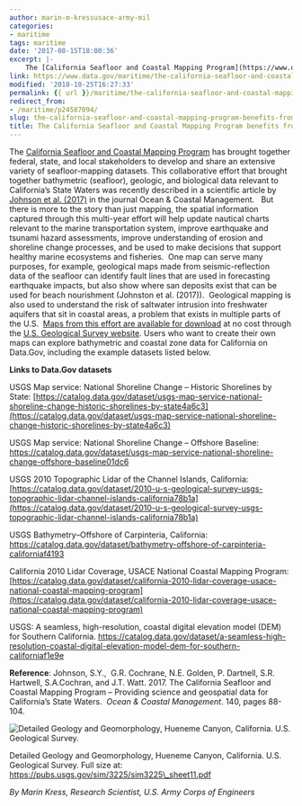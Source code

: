 ```yaml
---
author: marin-m-kressusace-army-mil
categories:
- maritime
tags: maritime
date: '2017-08-15T18:00:36'
excerpt: |-
    The [California Seafloor and Coastal Mapping Program](https://www.opc.ca.gov/category/programs-seafloor-and-coastal-mapping/) has brought together federal, state, and local stakeholders to develop and share an extensive variety of seafloor-mapping datasets…
link: https://www.data.gov/maritime/the-california-seafloor-and-coastal-mapping-program-benefits-from-shared-data/
modified: '2018-10-25T16:27:33'
permalink: {{ url }}/maritime/the-california-seafloor-and-coastal-mapping-program-benefits-from-shared-data/
redirect_from:
- /maritime/p24587094/
slug: the-california-seafloor-and-coastal-mapping-program-benefits-from-shared-data
title: The California Seafloor and Coastal Mapping Program benefits from shared data
---
```


The [California Seafloor and Coastal Mapping Program](https://www.opc.ca.gov/category/programs-seafloor-and-coastal-mapping/) has brought together federal, state, and local stakeholders to develop and share an extensive variety of seafloor-mapping datasets. This collaborative effort that brought together bathymetric (seafloor), geologic, and biological data relevant to California’s State Waters was recently described in a scientific article by [Johnson et al. (2017)](https://www.sciencedirect.com/science/article/pii/S0964569117301242) in the journal Ocean & Coastal Management.   But there is more to the story than just mapping, the spatial information captured through this multi-year effort will help update nautical charts relevant to the marine transportation system, improve earthquake and tsunami hazard assessments, improve understanding of erosion and shoreline change processes, and be used to make decisions that support healthy marine ecosystems and fisheries.  One map can serve many purposes, for example, geological maps made from seismic-reflection data of the seafloor can identify fault lines that are used in forecasting earthquake impacts, but also show where san deposits exist that can be used for beach nourishment (Johnston et al. (2017)).  Geological mapping is also used to understand the risk of saltwater intrusion into freshwater aquifers that sit in coastal areas, a problem that exists in multiple parts of the U.S.  [Maps from this effort are available for download](https://walrus.wr.usgs.gov/mapping/csmp/map_production.html) at no cost through the [U.S. Geological Survey website](https://walrus.wr.usgs.gov/mapping/csmp/map_production.html). Users who want to create their own maps can explore bathymetric and coastal zone data for California on Data.Gov, including the example datasets listed below.

**Links to Data.Gov datasets**

USGS Map service: National Shoreline Change – Historic Shorelines by State: [https://catalog.data.gov/dataset/usgs-map-service-national-shoreline-change-historic-shorelines-by-state4a6c3](https://catalog.data.gov/dataset/usgs-map-service-national-shoreline-change-historic-shorelines-by-state4a6c3)

USGS Map service: National Shoreline Change – Offshore Baseline: https://catalog.data.gov/dataset/usgs-map-service-national-shoreline-change-offshore-baseline01dc6

USGS 2010 Topographic Lidar of the Channel Islands, California: [https://catalog.data.gov/dataset/2010-u-s-geological-survey-usgs-topographic-lidar-channel-islands-california78b1a](https://catalog.data.gov/dataset/2010-u-s-geological-survey-usgs-topographic-lidar-channel-islands-california78b1a)

USGS Bathymetry–Offshore of Carpinteria, California: https://catalog.data.gov/dataset/bathymetry-offshore-of-carpinteria-californiaf4193

California 2010 Lidar Coverage, USACE National Coastal Mapping Program: [https://catalog.data.gov/dataset/california-2010-lidar-coverage-usace-national-coastal-mapping-program](https://catalog.data.gov/dataset/california-2010-lidar-coverage-usace-national-coastal-mapping-program)

USGS: A seamless, high-resolution, coastal digital elevation model (DEM) for Southern California. https://catalog.data.gov/dataset/a-seamless-high-resolution-coastal-digital-elevation-model-dem-for-southern-californiaf1e9e

**Reference**: Johnson, S.Y.,  G.R. Cochrane, N.E. Golden, P. Dartnell, S.R. Hartwell, S.A.Cochran, and J.T. Watt. 2017. The California Seafloor and Coastal Mapping Program – Providing science and geospatial data for California’s State Waters.  _Ocean & Coastal Management_. 140, pages 88-104.

![Detailed Geology and Geomorphology, Hueneme Canyon, California. U.S. Geological Survey.](https://s3-us-gov-west-1.amazonaws.com/cg-0817d6e3-93c4-4de8-8b32-da6919464e61/usgsHueneme.jpg)

Detailed Geology and Geomorphology, Hueneme Canyon, California. U.S. Geological Survey. Full size at: https://pubs.usgs.gov/sim/3225/sim3225\_sheet11.pdf

_By Marin Kress, Research Scientist, U.S. Army Corps of Engineers_



